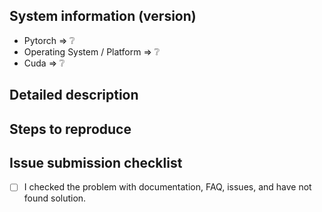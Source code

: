 ## System information (version)
<!-- Example
- Pytorch => 1.9
- Operating System / Platform => Ubuntu 18.04
- Cuda => 10.2
-->

- Pytorch => :grey_question:
- Operating System / Platform => :grey_question:
- Cuda => :grey_question:

## Detailed description


## Steps to reproduce
<!-- to add config example fence it with triple backticks and optional file extension
    ```.yaml
    // config example
    ```
 or attach as .txt
-->

## Issue submission checklist
 - [ ] I checked the problem with documentation, FAQ, issues, and have not found solution.
